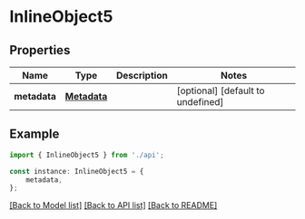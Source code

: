 # InlineObject5


## Properties

Name | Type | Description | Notes
------------ | ------------- | ------------- | -------------
**metadata** | [**Metadata**](Metadata.md) |  | [optional] [default to undefined]

## Example

```typescript
import { InlineObject5 } from './api';

const instance: InlineObject5 = {
    metadata,
};
```

[[Back to Model list]](../README.md#documentation-for-models) [[Back to API list]](../README.md#documentation-for-api-endpoints) [[Back to README]](../README.md)
